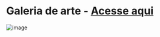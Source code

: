 # Galeria de arte - <a href="https://paulovarrone.github.io/galeriadearte/" target="_blank">Acesse aqui</a>

![image](https://user-images.githubusercontent.com/100317569/216742670-ab9d5a77-40a3-4c01-afdc-fe5fda5d9252.png)

